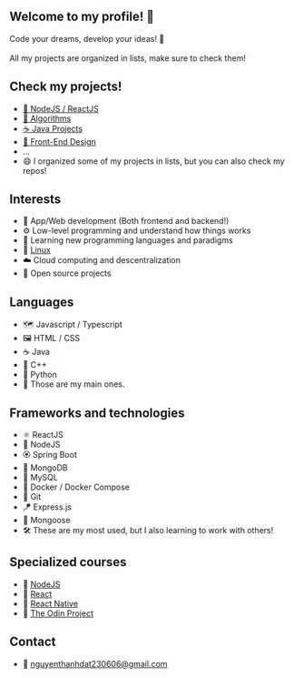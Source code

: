 ## Welcome to my profile! 🥞

Code your dreams, develop your ideas! 🚀
<br><br>
All my projects are organized in lists, make sure to check them!



## Check my projects!
- [🚀 NodeJS / ReactJS](https://github.com/stars/alesbe/lists/nodejs-reactjs)
- [🧩 Algorithms ](https://github.com/stars/alesbe/lists/algorithms)
- [☕ Java Projects](https://github.com/stars/alesbe/lists/java-projects)
- [🎨 Front-End Design](https://github.com/stars/alesbe/lists/front-end-design)
- ...
- 😄 I organized some of my projects in lists, but you can also check my repos!

## Interests
- 🔮 App/Web development (Both frontend and backend!)
- ⚙️ Low-level programming and understand how things works
- 📜 Learning new programming languages and paradigms
- 🐧 [Linux](https://github.com/alesbe/dotfiles)
- ☁️ Cloud computing and descentralization
- 🧰 Open source projects

## Languages
- 🗺️ Javascript / Typescript
- 🖼️ HTML / CSS
- ☕ Java
- 🔩 C++
- 🐍 Python
- 🧠 Those are my main ones.

## Frameworks and technologies
- ⚛️ ReactJS
- 🔋 NodeJS
- 🏵️ Spring Boot
- 🍃 MongoDB
- 💽 MySQL
- 🐳 Docker / Docker Compose
- 🧶 Git
- 🪁 Express.js
- 🌿 Mongoose
- 🛠️ These are my most used, but I also learning to work with others!



## Specialized courses
- 📗 [NodeJS](https://www.udemy.com/course/node-de-cero-a-experto/)
- 📘 [React](https://www.udemy.com/course/react-cero-experto/)
- 📙 [React Native](https://www.udemy.com/course/react-native-fh/)
- 📕 [The Odin Project](https://www.theodinproject.com/)

## Contact
- 📧 nguyenthanhdat230606@gmail.com
